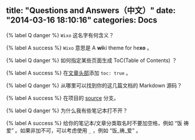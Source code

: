 title: "Questions and Answers（中文）"
date: "2014-03-16 18:10:16"
categories: Docs
---

{% label Q danger %} `Wixo` 这名字有何含义？

{% label A success %} `Wixo` 意思是 A **wi**ki theme for he**xo** 。

{% label Q danger %} 如何指定某些页面生成 ToC(Table of Contents) ？

{% label A success %} 在[文章头部](https://github.com/wzpan/hexo-theme-freemind#front-matter)添加 `toc: true` 。

{% label Q danger %} 从哪里可以找到你的这几篇文档的 Markdown 源码？

{% label A success %} 在项目的 [source](https://github.com/wzpan/hexo-theme-wixo/tree/source) 分支。

{% label Q danger %} 为什么我有些笔记本打不开？

{% label A success %} 给你的笔记本/文章分类取名时不要加空格，例如 “饭 祷 爱” 。如果非加不可，可以考虑使用 `_` ，例如 “饭_祷_爱” 。
